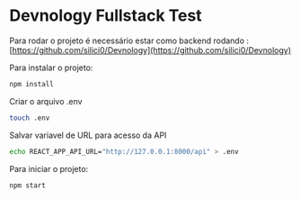 # Devnology Fullstack Test

Para rodar o projeto é necessário estar como backend rodando : [https://github.com/silici0/Devnology](https://github.com/silici0/Devnology)

Para instalar o projeto:

```bash
npm install
```

Criar o arquivo .env

```bash
touch .env
```

Salvar variavel de URL para acesso da  API

```bash
echo REACT_APP_API_URL="http://127.0.0.1:8000/api" > .env
```

Para iniciar o projeto:

```bash
npm start
```
